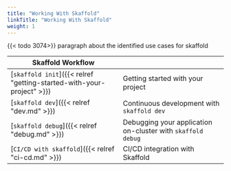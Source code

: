 ```yaml
---
title: "Working With Skaffold"
linkTitle: "Working With Skaffold"
weight: 1
---
```


{{< todo 3074>}} paragraph about the identified use cases for skaffold

| Skaffold Workflow | |
|----------|---|
| [`skaffold init`]({{< relref "getting-started-with-your-project" >}}) | Getting started with your project|
| [`skaffold dev`]({{< relref "dev.md" >}}) | Continuous development with `skaffold dev` |
| [`skaffold debug`]({{< relref "debug.md" >}}) | Debugging your application on-cluster with `skaffold debug` |
| [`CI/CD with skaffold`]({{< relref "ci-cd.md" >}}) | CI/CD integration with Skaffold |
